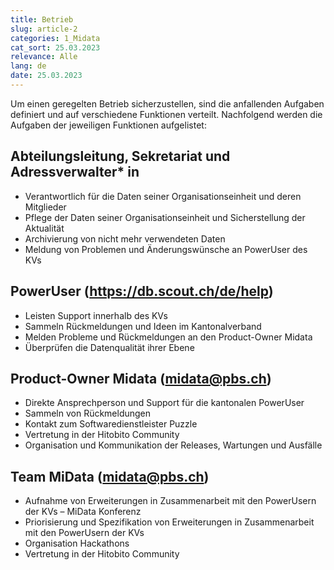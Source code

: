 ```yaml
---
title: Betrieb
slug: article-2
categories: 1_Midata
cat_sort: 25.03.2023
relevance: Alle
lang: de
date: 25.03.2023
---
```


Um einen geregelten Betrieb sicherzustellen, sind die anfallenden Aufgaben definiert und auf verschiedene Funktionen verteilt. Nachfolgend werden die Aufgaben der jeweiligen Funktionen aufgelistet:

## Abteilungsleitung, Sekretariat und Adressverwalter* in
* Verantwortlich für die Daten seiner Organisationseinheit und deren Mitglieder  
* Pflege der Daten seiner Organisationseinheit und Sicherstellung der Aktualität  
* Archivierung von nicht mehr verwendeten Daten 
* Meldung von Problemen und Änderungswünsche an PowerUser des KVs  

## PowerUser (https://db.scout.ch/de/help)
* Leisten Support innerhalb des KVs 
* Sammeln Rückmeldungen und Ideen im Kantonalverband 
* Melden Probleme und Rückmeldungen an den Product-Owner Midata
* Überprüfen die Datenqualität ihrer Ebene

## Product-Owner Midata ([midata@pbs.ch](mailto:midata@pbs.ch))

* Direkte Ansprechperson und Support für die kantonalen PowerUser  
* Sammeln von Rückmeldungen  
* Kontakt zum Softwaredienstleister Puzzle  
* Vertretung in der Hitobito Community 
* Organisation und Kommunikation der Releases, Wartungen und Ausfälle

## Team MiData ([midata@pbs.ch](mailto:midata@pbs.ch))

* Aufnahme von Erweiterungen in Zusammenarbeit mit den PowerUsern der KVs – MiData Konferenz
*	Priorisierung und Spezifikation von Erweiterungen in Zusammenarbeit mit den PowerUsern der KVs
*	Organisation Hackathons 
*	Vertretung in der Hitobito Community 
